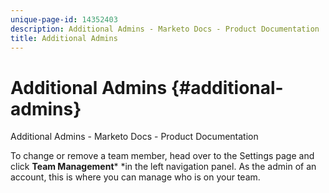 ```yaml
---
unique-page-id: 14352403
description: Additional Admins - Marketo Docs - Product Documentation
title: Additional Admins
---
```


# Additional Admins {#additional-admins}

Additional Admins - Marketo Docs - Product Documentation

To change or remove a team member, head over to the Settings&nbsp;page and click **Team Management*** *in the left navigation panel.
As the admin of an account, this is where you can manage who is on your team. 